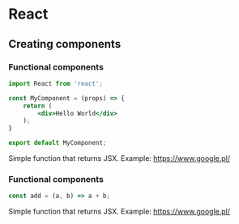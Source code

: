 # React

## Creating components

### Functional components
```jsx
import React from 'react';

const MyComponent = (props) => {
    return (
        <div>Hello World</div>
    );
}

export default MyComponent;
```
Simple function that returns JSX.
Example: https://www.google.pl/

### Functional components
```javascript
const add = (a, b) => a + b;
```
Simple function that returns JSX.
Example: https://www.google.pl/